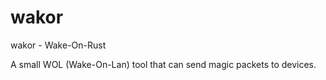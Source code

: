 # wakor

wakor - Wake-On-Rust

A small WOL (Wake-On-Lan) tool that can send magic packets to devices.